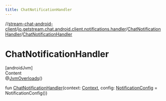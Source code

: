 ```yaml
---
title: ChatNotificationHandler
---
```

//[stream-chat-android-client](../../../index.md)/[io.getstream.chat.android.client.notifications.handler](../index.md)/[ChatNotificationHandler](index.md)/[ChatNotificationHandler](ChatNotificationHandler.md)



# ChatNotificationHandler  
[androidJvm]  
Content  
@[JvmOverloads](https://kotlinlang.org/api/latest/jvm/stdlib/kotlin.jvm/-jvm-overloads/index.html)()  
  
fun [ChatNotificationHandler](ChatNotificationHandler.md)(context: [Context](https://developer.android.com/reference/kotlin/android/content/Context.html), config: [NotificationConfig](../NotificationConfig/index.md) = NotificationConfig())  



